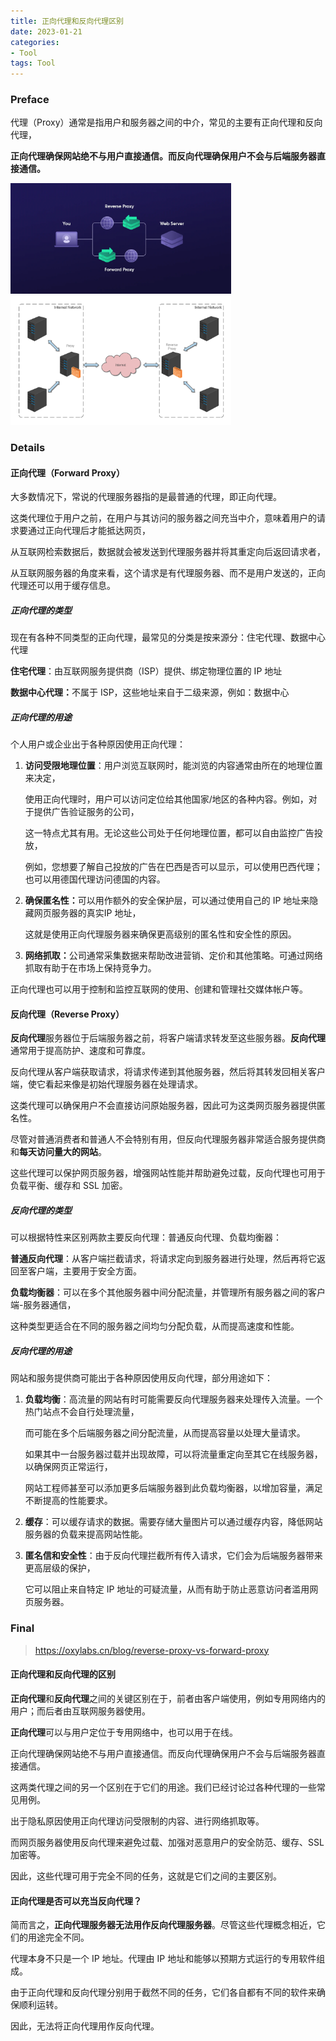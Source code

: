 ```yaml
---
title: 正向代理和反向代理区别
date: 2023-01-21
categories:
- Tool
tags: Tool
---
```


<escape><!--more--></escape>

### Preface

代理（Proxy）通常是指用户和服务器之间的中介，常见的主要有正向代理和反向代理，

<strong>正向代理确保网站绝不与用户直接通信。而反向代理确保用户不会与后端服务器直接通信。</strong>

<img src="https://raw.githubusercontent.com/Eminem-x/Eminem-x.github.io/source/source/_posts/tool/proxy1.png" style="max-width: 70%">

<img src="https://raw.githubusercontent.com/Eminem-x/Eminem-x.github.io/source/source/_posts/tool/proxy2.png" style="max-width: 70%">

### Details

#### 正向代理（Forward Proxy）

大多数情况下，常说的代理服务器指的是最普通的代理，即正向代理。

这类代理位于用户之前，在用户与其访问的服务器之间充当中介，意味着用户的请求要通过正向代理后才能抵达网页，

从互联网检索数据后，数据就会被发送到代理服务器并将其重定向后返回请求者，

从互联网服务器的角度来看，这个请求是有代理服务器、而不是用户发送的，正向代理还可以用于缓存信息。

##### 正向代理的类型

现在有各种不同类型的正向代理，最常见的分类是按来源分：住宅代理、数据中心代理

<strong>住宅代理</strong>：由互联网服务提供商（ISP）提供、绑定物理位置的 IP 地址

<strong>数据中心代理：</strong>不属于 ISP，这些地址来自于二级来源，例如：数据中心

##### 正向代理的用途

个人用户或企业出于各种原因使用正向代理：

1. <strong>访问受限地理位置</strong>：用户浏览互联网时，能浏览的内容通常由所在的地理位置来决定，

    使用正向代理时，用户可以访问定位给其他国家/地区的各种内容。例如，对于提供广告验证服务的公司，

    这一特点尤其有用。无论这些公司处于任何地理位置，都可以自由监控广告投放，

    例如，您想要了解自己投放的广告在巴西是否可以显示，可以使用巴西代理；也可以用德国代理访问德国的内容。

2. <strong>确保匿名性：</strong>可以用作额外的安全保护层，可以通过使用自己的 IP 地址来隐藏网页服务器的真实IP 地址，

    这就是使用正向代理服务器来确保更高级别的匿名性和安全性的原因。

3. <strong>网络抓取：</strong>公司通常采集数据来帮助改进营销、定价和其他策略。可通过网络抓取有助于在市场上保持竞争力。

正向代理也可以用于控制和监控互联网的使用、创建和管理社交媒体帐户等。

#### 反向代理（Reverse Proxy）

<strong>反向代理</strong>服务器位于后端服务器之前，将客户端请求转发至这些服务器。<strong>反向代理</strong>通常用于提高防护、速度和可靠度。

反向代理从客户端获取请求，将请求传递到其他服务器，然后将其转发回相关客户端，使它看起来像是初始代理服务器在处理请求。

这类代理可以确保用户不会直接访问原始服务器，因此可为这类网页服务器提供匿名性。

尽管对普通消费者和普通人不会特别有用，但反向代理服务器非常适合服务提供商和<strong>每天访问量大的网站</strong>。

这些代理可以保护网页服务器，增强网站性能并帮助避免过载，反向代理也可用于负载平衡、缓存和 SSL 加密。

##### 反向代理的类型

可以根据特性来区别两款主要反向代理：普通反向代理、负载均衡器：

<strong> 普通反向代理</strong>：从客户端拦截请求，将请求定向到服务器进行处理，然后再将它返回至客户端，主要用于安全方面。 

<strong>负载均衡器</strong>：可以在多个其他服务器中间分配流量，并管理所有服务器之间的客户端-服务器通信，

这种类型更适合在不同的服务器之间均匀分配负载，从而提高速度和性能。

##### 反向代理的用途

网站和服务提供商可能出于各种原因使用反向代理，部分用途如下：

1. <strong>负载均衡</strong>：高流量的网站有时可能需要反向代理服务器来处理传入流量。一个热门站点不会自行处理流量，

    而可能在多个后端服务器之间分配流量，从而提高容量以处理大量请求。

    如果其中一台服务器过载并出现故障，可以将流量重定向至其它在线服务器，以确保网页正常运行，

    网站工程师甚至可以添加更多后端服务器到此负载均衡器，以增加容量，满足不断提高的性能要求。

2. <strong>缓存</strong>：可以缓存请求的数据。需要存储大量图片可以通过缓存内容，降低网站服务器的负载来提高网站性能。 

3. <strong>匿名信和安全性</strong>：由于反向代理拦截所有传入请求，它们会为后端服务器带来更高层级的保护，

    它可以阻止来自特定 IP 地址的可疑流量，从而有助于防止恶意访问者滥用网页服务器。

### Final

>https://oxylabs.cn/blog/reverse-proxy-vs-forward-proxy

#### 正向代理和反向代理的区别

<strong>正向代理</strong>和<strong>反向代理</strong>之间的关键区别在于，前者由客户端使用，例如专用网络内的用户；而后者由互联网服务器使用。

<strong>正向代理</strong>可以与用户定位于专用网络中，也可以用于在线。

正向代理确保网站绝不与用户直接通信。而反向代理确保用户不会与后端服务器直接通信。

这两类代理之间的另一个区别在于它们的用途。我们已经讨论过各种代理的一些常见用例。

出于隐私原因使用正向代理访问受限制的内容、进行网络抓取等。

而网页服务器使用反向代理来避免过载、加强对恶意用户的安全防范、缓存、SSL 加密等。

因此，这些代理可用于完全不同的任务，这就是它们之间的主要区别。

#### 正向代理是否可以充当反向代理？

简而言之，<strong>正向代理服务器无法用作反向代理服务器</strong>。尽管这些代理概念相近，它们的用途完全不同。

代理本身不只是一个 IP 地址。代理由 IP 地址和能够以预期方式运行的专用软件组成。

由于正向代理和反向代理分别用于截然不同的任务，它们各自都有不同的软件来确保顺利运转。

因此，无法将正向代理用作反向代理。